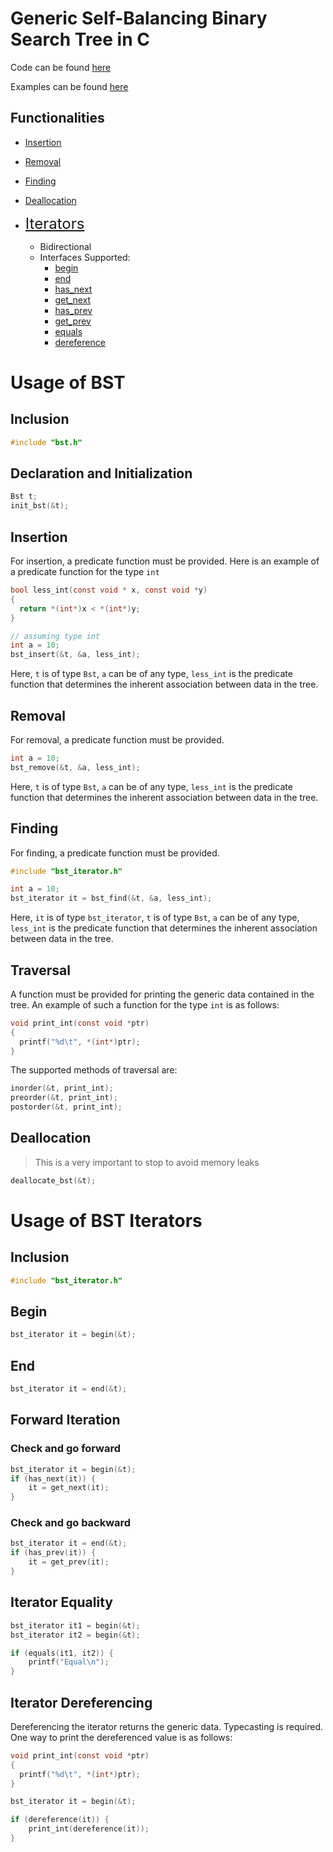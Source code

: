 # Generic Self-Balancing Binary Search Tree in C

Code can be found [here](https://github.com/sriram1999s/DesignPatterns/tree/main/src)

Examples can be found [here](https://github.com/sriram1999s/DesignPatterns/tree/main/src/test_files)

## Functionalities

- [Insertion](#Insertion)
- [Removal](#Removal)
- [Finding](#Finding)
- [Deallocation](#Deallocate)

- <font size="5"> [Iterators](#Iterators) </font>
	- Bidirectional
	- Interfaces Supported:
		- [begin](#Begin)
		- [end](#End)
		- [has_next](#Check-and-go-forward)
		- [get_next](#Check-and-go-forward)
		- [has_prev](#Check-and-go-backward)
		- [get_prev](#Check-and-go-backward)
		- [equals](#Iterator-Equality)
		- [dereference](#Iterator-Dereferencing)

# Usage of BST

## Inclusion

```c
#include "bst.h"
```

## Declaration and Initialization

```c
Bst t;
init_bst(&t);
```

## Insertion

For insertion, a predicate function must be provided. Here is an example of a predicate function for the type ```int```

```c
bool less_int(const void * x, const void *y)
{
  return *(int*)x < *(int*)y;
}
```

```c
// assuming type int
int a = 10;
bst_insert(&t, &a, less_int);
```
Here, ```t``` is of type ```Bst```, ```a``` can be of any type, ```less_int``` is the predicate function that determines the inherent association between data in the tree.

## Removal

For removal, a predicate function must be provided.

```c
int a = 10;
bst_remove(&t, &a, less_int);
```
Here, ```t``` is of type ```Bst```, ```a``` can be of any type, ```less_int``` is the predicate function that determines the inherent association between data in the tree.

## Finding

For finding, a predicate function must be provided.

```c
#include "bst_iterator.h"

int a = 10;
bst_iterator it = bst_find(&t, &a, less_int);
```
Here, ```it``` is of type ```bst_iterator```, ```t``` is of type ```Bst```, ```a``` can be of any type, ```less_int``` is the predicate function that determines the inherent association between data in the tree.

## Traversal

A function must be provided for printing the generic data contained in the tree. An example of such a function for the type ```int``` is as follows:

```c
void print_int(const void *ptr)
{
  printf("%d\t", *(int*)ptr);
}
```

The supported methods of traversal are:

```c
inorder(&t, print_int);
preorder(&t, print_int);
postorder(&t, print_int);
```

## Deallocation

> This is a very important to stop to avoid memory leaks

```c
deallocate_bst(&t);
```

# Usage of BST Iterators

## Inclusion

```c
#include "bst_iterator.h"
```

## Begin

```c
bst_iterator it = begin(&t);
```

## End

```c
bst_iterator it = end(&t);
```

## Forward Iteration

### Check and go forward

```c
bst_iterator it = begin(&t);
if (has_next(it)) {
	it = get_next(it);
}
```

### Check and go backward

```c
bst_iterator it = end(&t);
if (has_prev(it)) {
	it = get_prev(it);
}
```

## Iterator Equality

```c
bst_iterator it1 = begin(&t);
bst_iterator it2 = begin(&t);

if (equals(it1, it2)) {
	printf("Equal\n");
}
```

## Iterator Dereferencing

Dereferencing the iterator returns the generic data. Typecasting is required. One way to print the dereferenced value is as follows:

```c
void print_int(const void *ptr)
{
  printf("%d\t", *(int*)ptr);
}
```
```c
bst_iterator it = begin(&t);

if (dereference(it)) {
	print_int(dereference(it));
}
```
